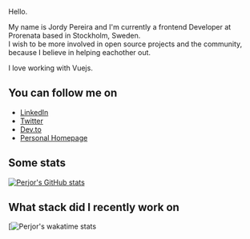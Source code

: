 Hello.

My name is Jordy Pereira and I'm currently a frontend Developer at Prorenata based in Stockholm, Sweden.  
I wish to be more involved in open source projects and the community, because I believe in helping eachother out. 

I love working with Vuejs.

## You can follow me on

- [LinkedIn](https://linkedin.com/in/jordypereira)
- [Twitter](https://twitter.com/_perjor)
- [Dev.to](https://dev.to/jordypereira)
- [Personal Homepage](https://jordypereira.be)

## Some stats
[![Perjor's GitHub stats](https://github-readme-stats.vercel.app/api?username=jordypereira&count_private=true&title_color=dc2626&icon_color=dc2626)](https://github.com/anuraghazra/github-readme-stats)

## What stack did I recently work on
[![Perjor's wakatime stats](https://github-readme-stats.vercel.app/api/wakatime?username=jordypereira&title_color=dc2626)
